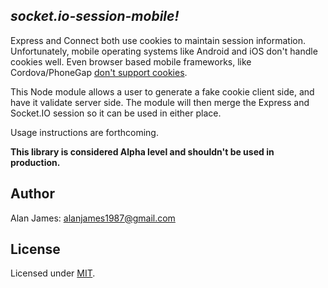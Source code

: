 *socket.io-session-mobile!*
---

Express and Connect both use cookies to maintain session information. Unfortunately, mobile operating systems like Android and iOS don't handle cookies well. Even browser based mobile frameworks, like Cordova/PhoneGap [don't support cookies](http://community.phonegap.com/nitobi/topics/authentication_session_cookies_in_android).

This Node module allows a user to generate a fake cookie client side, and have it validate server side. The module will then merge the Express and Socket.IO session so it can be used in either place.

Usage instructions are forthcoming.

**This library is considered Alpha level and shouldn't be used in production.**

Author
---
Alan James: [alanjames1987@gmail.com](mailto:alanjames1987@gmail.com)

License
---
Licensed under [MIT](https://github.com/alanjames1987/marilynjs/blob/master/LICENSE).